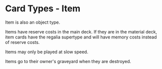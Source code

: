 # Card Types - Item

Item is also an object type.

Items have reserve costs in the main deck. If they are in the material deck, item cards have the regalia supertype and will have memory costs instead of reserve costs.

Items may only be played at slow speed.

Items go to their owner's graveyard when they are destroyed.
